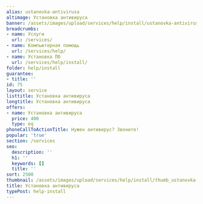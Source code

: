 ```yaml
---
alias: ustanovka-antivirusa
altimage: Установка антивируса
banner: /assets/images/upload/services/help/install/ustanovka-antivirusa.jpg
breadcrumbs:
- name: Услуги
  url: /services/
- name: Компьютерная помощь
  url: /services/help/
- name: Установка ПО
  url: /services/help/install/
folder: help/install
guarantee:
- title: ''
id: 75
layout: service
listtitle: Установка антивируса
longtitle: Установка антивируса
offers:
- name: Установка антивируса
  price: 400
  type: eq
phoneCallToActionTitle: Нужен антивирус? Звоните!
popular: 'true'
section: /services
seo:
  description: ''
  h1: ''
  keywords: []
  title: ''
sort: 2500
thumbnail: /assets/images/upload/services/help/install/thumb_ustanovka-antivirusa.jpg
title: Установка антивируса
typePost: help-install
---
```

